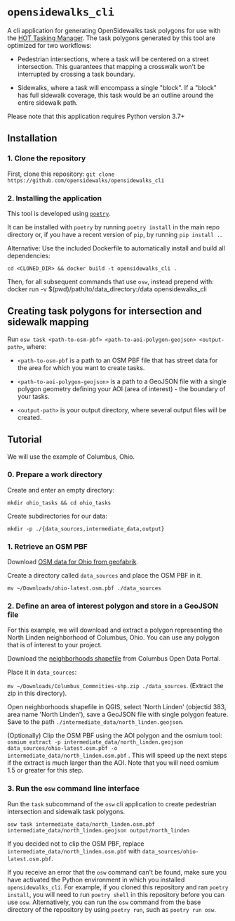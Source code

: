 # `opensidewalks_cli`

A cli application for generating OpenSidewalks task polygons for use with the
[HOT Tasking Manager](https://github.com/hotosm/tasking-manager). The task
polygons generated by this tool are optimized for two workflows:

- Pedestrian intersections, where a task will be centered on a street
intersection. This guarantees that mapping a crosswalk won't be interrupted by
crossing a task boundary.

- Sidewalks, where a task will encompass a single "block". If a "block" has
full sidewalk coverage, this task would be an outline around the entire
sidewalk path.

Please note that this application requires Python version 3.7+

## Installation

### 1. Clone the repository

First, clone this repository: `git clone https://github.com/opensidewalks/opensidewalks_cli`

### 2. Installing the application

This tool is developed using [`poetry`](https://python-poetry.org/).

It can be installed with `poetry` by running `poetry install` in the main repo
directory or, if you have a recent version of `pip`, by running `pip install .`.

Alternative: Use the included Dockerfile to automatically install and build all
dependencies:

    cd <CLONED_DIR> && docker build -t opensidewalks_cli .

Then, for all subsequent commands that use `osw`, instead prepend with:
    docker run -v $(pwd)/path/to/data_directory:/data opensidewalks_cli


## Creating task polygons for intersection and sidewalk mapping

Run `osw task <path-to-osm-pbf> <path-to-aoi-polygon-geojson> <output-path>`,
where:

- `<path-to-osm-pbf` is a path to an OSM PBF file that has street data for the
area for which you want to create tasks.

- `<path-to-aoi-polygon-geojson>` is a path to a GeoJSON file with a single
polygon geometry defining your AOI (area of interest) - the boundary of your
tasks.

- `<output-path>` is your output directory, where several output files will be
created.

## Tutorial

We will use the example of Columbus, Ohio.

### 0. Prepare a work directory

Create and enter an empty directory:

`mkdir ohio_tasks && cd ohio_tasks`

Create subdirectories for our data:

`mkdir -p ./{data_sources,intermediate_data,output}`

### 1. Retrieve an OSM PBF

Download [OSM data for Ohio from geofabrik](http://download.geofabrik.de/north-america/us/ohio-latest.osm.pbf).

Create a directory called `data_sources` and place the OSM PBF in it.

`mv ~/Downloads/ohio-latest.osm.pbf ./data_sources`

### 2. Define an area of interest polygon and store in a GeoJSON file

For this example, we will download and extract a polygon representing the North
Linden neighborhood of Columbus, Ohio. You can use any polygon that is of
interest to your project.

Download the [neighborhoods shapefile](https://opendata.columbus.gov/datasets/columbus-communities)
from Columbus Open Data Portal.

Place it in `data_sources`:

`mv ~/Downloads/Columbus_Commnities-shp.zip ./data_sources`. (Extract the zip
in this directory).

Open neighborhoods shapefile in QGIS, select 'North Linden' (objectid 383, area
name 'North Linden'), save a GeoJSON file with single polygon feature. Save to
the path `./intermediate_data/north_linden.geojson`.

(Optionally) Clip the OSM PBF using the AOI polygon and the osmium tool:
`osmium extract -p intermediate_data/north_linden.geojson data_sources/ohio-latest.osm.pbf -o intermediate_data/north_linden.osm.pbf`
. This will speed up the next steps if the extract is much larger than the
AOI. Note that you will need osmium 1.5 or greater for this step.

### 3. Run the `osw` command line interface

Run the `task` subcommand of the `osw` cli application to create pedestrian
intersection and sidewalk task polygons.

`osw task intermediate_data/north_linden.osm.pbf intermediate_data/north_linden.geojson output/north_linden`

If you decided not to clip the OSM PBF, replace
`intermediate_data/north_linden.osm.pbf` with
`data_sources/ohio-latest.osm.pbf`.

If you receive an error that the `osw` command can't be found, make sure you
have activated the Python environment in which you installed
`opensidewalks_cli`. For example, if you cloned this repository and ran
`poetry install`, you will need to run `poetry shell` in this repository before
you can use `osw`. Alternatively, you can run the `osw` command from the base
directory of the repository by using `poetry run`, such as `poetry run osw`.
